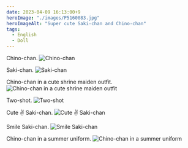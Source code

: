 ```yaml
---
date: 2023-04-09 16:13:00+9
heroImage: "./images/P5160083.jpg"
heroImageAlt: "Super cute Saki-chan and Chino-chan"
tags:
  - English
  - Doll
---
```


<!-- more -->

Chino-chan.
![Chino-chan](./images/P2100005.jpg)

Saki-chan.
![Saki-chan](./images/P3270066.jpg)

Chino-chan in a cute shrine maiden outfit.
![Chino-chan in a cute shrine maiden outfit](./images/P4140194.jpg)

Two-shot.
![Two-shot](./images/P5160083.jpg)

Cute ✌ Saki-chan.
![Cute ✌ Saki-chan](./images/P8060024.jpg)

Smile Saki-chan.
![Smile Saki-chan](./images/P8280109.jpg)

Chino-chan in a summer uniform.
![Chino-chan in a summer uniform](./images/PA300015.jpg)
